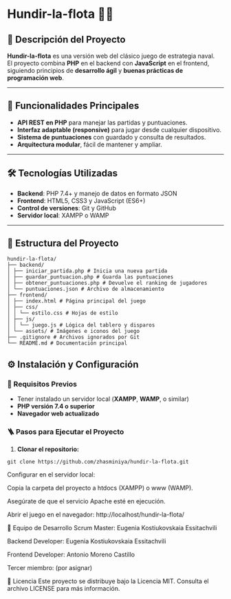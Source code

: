 # Hundir-la-flota 🚢💥

## 🧭 Descripción del Proyecto

**Hundir-la-flota** es una versión web del clásico juego de estrategia naval.  
El proyecto combina **PHP** en el backend con **JavaScript** en el frontend, siguiendo principios de **desarrollo ágil** y **buenas prácticas de programación web**.

---

## 🚀 Funcionalidades Principales

- **API REST en PHP** para manejar las partidas y puntuaciones.  
- **Interfaz adaptable (responsive)** para jugar desde cualquier dispositivo.  
- **Sistema de puntuaciones** con guardado y consulta de resultados.  
- **Arquitectura modular**, fácil de mantener y ampliar.  

---

## 🛠️ Tecnologías Utilizadas

- **Backend**: PHP 7.4+ y manejo de datos en formato JSON  
- **Frontend**: HTML5, CSS3 y JavaScript (ES6+)  
- **Control de versiones**: Git y GitHub  
- **Servidor local**: XAMPP o WAMP  

---

## 📂 Estructura del Proyecto
```
hundir-la-flota/
├── backend/
│ ├── iniciar_partida.php # Inicia una nueva partida
│ ├── guardar_puntuacion.php # Guarda las puntuaciones
│ ├── obtener_puntuaciones.php # Devuelve el ranking de jugadores
│ └── puntuaciones.json # Archivo de almacenamiento
├── frontend/
│ ├── index.html # Página principal del juego
│ ├── css/
│ │ └── estilo.css # Hojas de estilo
│ ├── js/
│ │ └── juego.js # Lógica del tablero y disparos
│ └── assets/ # Imágenes e iconos del juego
├── .gitignore # Archivos ignorados por Git
└── README.md # Documentación principal
```

## ⚙️ Instalación y Configuración

### 🔧 Requisitos Previos

- Tener instalado un servidor local (**XAMPP**, **WAMP**, o similar)  
- **PHP versión 7.4 o superior**  
- **Navegador web actualizado**  

### 🪜 Pasos para Ejecutar el Proyecto

1. **Clonar el repositorio:**
```
git clone https://github.com/zhasminiya/hundir-la-flota.git
```
Configurar en el servidor local:

Copia la carpeta del proyecto a htdocs (XAMPP) o www (WAMP).

Asegúrate de que el servicio Apache esté en ejecución.

Abrir el juego en el navegador:
http://localhost/hundir-la-flota/

👥 Equipo de Desarrollo
Scrum Master: Eugenia Kostiukovskaia Essitachvili

Backend Developer: Eugenia Kostiukovskaia Essitachvili

Frontend Developer: Antonio Moreno Castillo

Tercer miembro: (por asignar)

📄 Licencia
Este proyecto se distribuye bajo la Licencia MIT.
Consulta el archivo LICENSE para más información.
